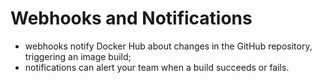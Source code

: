 # Webhooks and Notifications

- webhooks notify Docker Hub about changes in the GitHub repository, triggering an image build;
- notifications can alert your team when a build succeeds or fails.
